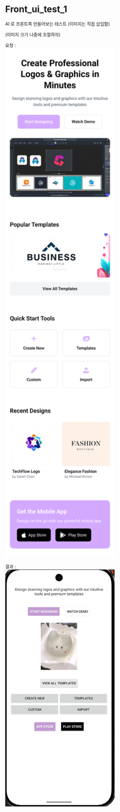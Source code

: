 # Front_ui_test_1

AI 로 프론트쪽 만들어보는 테스트 (이미지는 직접 삽입함)

(이미지 크기 나중에 조절하자)

요청 : <br>
<img src="https://github.com/Theeo96/Front_ui_test_1/blob/main/front_ai_test.png" width=350px>

결과 : <br>
<img src="https://github.com/Theeo96/Front_ui_test_1/blob/main/front_ai_test_result.png" width=350px>
